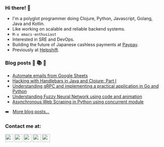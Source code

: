### Hi there! 👋

- I'm a polyglot programmer doing Clojure, Python, Javascript, Golang, Java and Kotlin.
- Like working on scalable and reliable backend systems.
- `M-x emacs-enthusiast`
- Interested in SRE and DevOps.
- Building the future of Japanese cashless payments at [Paypay](https://about.paypay.ne.jp/career/en/about/).
- Previously at [Helpshift](https://helpshift.com).

### Blog posts 📗 📚 📖

<!-- BLOG-POST-LIST:START -->
- [Automate emails from Google Sheets](https://medium.com/@apbetahouse45/automate-emails-from-google-sheets-c5a9c6546421)
- [Hacking with Handlebars in Java and Clojure: Part I](https://medium.com/helpshift-engineering/hacking-with-handlebars-in-java-and-clojure-part-i-fafc9a8cd8aa)
- [Understanding gRPC and implementing a practical application in Go and Python](https://levelup.gitconnected.com/understanding-grpc-a-practical-application-in-go-and-python-f3003c9158ef)
- [Understanding Fuzzy Neural Network using code and animation](https://medium.com/@apbetahouse45/understanding-fuzzy-neural-network-with-code-and-graphs-263d1091d773)
- [Asynchronous Web Scraping in Python using concurrent module](https://medium.com/@apbetahouse45/asynchronous-web-scraping-in-python-using-concurrent-module-a5ca1b7f82e4)
<!-- BLOG-POST-LIST:END -->

➡️ &nbsp; [More blog posts...](https://medium.com/@apbetahouse45)

### Contact me at:

[<img width="26px" src="https://img.icons8.com/wired/64/000000/medium-new.png"/>](https://medium.com/@apbetahouse45) [<img width="26px" src="https://img.icons8.com/fluent/48/000000/github.png"/>](https://github.com/Cartmansihere) [<img width="26px" src="https://img.icons8.com/fluent/48/000000/twitter.png"/>](https://twitter.com/PGajjewar) [<img width="26px" src="https://img.icons8.com/color/48/000000/linkedin.png"/>](http://in.linkedin.com/in/pranav.gajjewar) [<img width="26px" src="https://img.icons8.com/ios-filled/50/000000/mobile-email.png"/>](mailto:pranav.gajjewar45@gmail.com)
